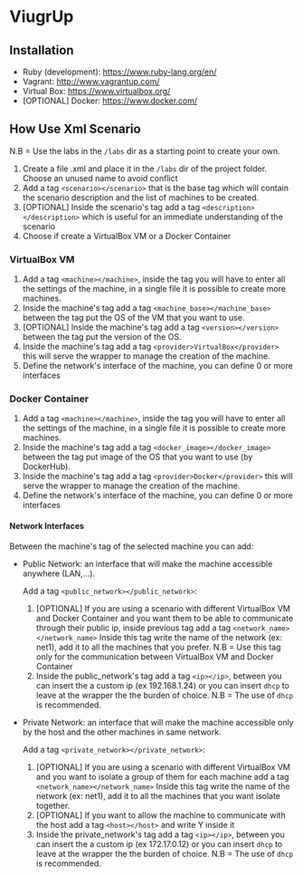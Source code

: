 # ViugrUp

## Installation
- Ruby (development): https://www.ruby-lang.org/en/
- Vagrant: http://www.vagrantup.com/
- Virtual Box: https://www.virtualbox.org/
- [OPTIONAL] Docker: https://www.docker.com/

## How Use Xml Scenario
N.B = Use the labs in the `/labs` dir as a starting point to create your own.
1. Create a file .xml and place it in the `/labs` dir of the  project folder. Choose an unused name to avoid
conflict
2. Add a tag `<scenario></scenario>` that is the base tag which will contain the scenario description and the list of machines to be created.
3. [OPTIONAL] Inside the scenario's tag add a tag `<description></description>` which is useful for an immediate understanding of the scenario
4. Choose if create a VirtualBox VM or a Docker Container

### VirtualBox VM
1. Add a tag `<machine></machine>`,  inside the tag you will have to enter all the settings of the machine, in a single file it is possible to create more machines.
2. Inside the machine's tag add a tag `<machine_base></machine_base>` between the tag put the OS of the VM that you want to use.
3. [OPTIONAL] Inside the machine's tag add a tag `<version></version>` between the tag put the version of the OS.
4. Inside the machine's tag add a tag `<provider>VirtualBox</provider>` this will serve the wrapper to manage the creation of the machine.
5. Define the network's interface of the machine, you can define 0 or more interfaces

### Docker Container
1. Add a tag `<machine></machine>`,  inside the tag you will have to enter all the settings of the machine, in a single file it is possible to create more machines.
2. Inside the machine's tag add a tag `<docker_image></docker_image>` between the tag put image of the OS that you want to use (by DockerHub).
3. Inside the machine's tag add a tag `<provider>Docker</provider>` this will serve the wrapper to manage the creation of the machine.
4. Define the network's interface of the machine, you can define 0 or more interfaces

#### Network Interfaces
Between the machine's tag of the selected machine you can add:
- Public Network: an interface that will make the machine accessible anywhere (LAN,...).

  Add a tag `<public_network></public_network>`:
  1. [OPTIONAL] If you are using a scenario with different VirtualBox VM and Docker Container and you want them to be able to communicate through their public ip,
  inside previous tag add a tag `<network_name></network_name>` Inside this tag write the name of the network (ex: net1), add it to
  all the machines that you prefer.
  N.B = Use this tag only for the communication between VirtualBox VM and Docker Container
  2. Inside the public_network's tag add a tag `<ip></ip>`, between you can insert the a custom ip (ex 192.168.1.24) or you can insert
  `dhcp` to leave at the wrapper the the burden of choice.
  N.B = The use of `dhcp` is recommended.
 
- Private Network: an interface that will make the machine accessible only by the host and the other machines in same network.

  Add a tag `<private_network></private_network>`:
   1. [OPTIONAL] If you are using a scenario with different VirtualBox VM and you want to isolate a group of them for each machine
   add a tag `<network_name></network_name>` Inside this tag write the name of the network (ex: net1), add it to
   all the machines that you want isolate together.
   2. [OPTIONAL] If you want to allow the machine to communicate with the host add a tag `<host></host>` and write Y inside it
   3. Inside the private_network's tag add a tag `<ip></ip>`, between you can insert the a custom ip (ex 172.17.0.12) or you can insert
    `dhcp` to leave at the wrapper the the burden of choice.
    N.B = The use of `dhcp` is recommended.